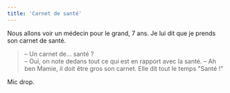 ```yaml
---
title: 'Carnet de santé'
---
```


Nous allons voir un médecin pour le grand, 7 ans. Je lui dit que je prends son carnet de santé.

<!-- more -->

> – Un carnet de… santé ?  
> – Oui, on note dedans tout ce qui est en rapport avec la santé.
> – Ah ben Mamie, il doit être gros son carnet. Elle dit tout le temps "Santé !"

Mic drop.

